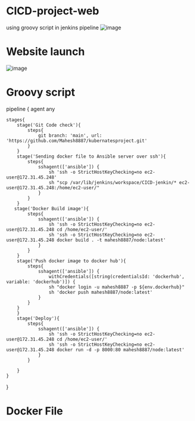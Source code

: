 # CICD-project-web
using groovy script in jenkins pipeline
![image](https://user-images.githubusercontent.com/119730245/219352557-fa7bfeee-5cd0-4981-b4d0-3297bbf2bd38.png)
# Website launch
![image](https://user-images.githubusercontent.com/119730245/219354380-2ba810e4-d4a5-4339-8234-5cd67a23fc47.png)
# Groovy script
pipeline {
    agent any
    
    stages{
        stage('Git Code check'){
            steps{
                git branch: 'main', url: 'https://github.com/Mahesh8887/kubernatesproject.git' 
            }
        }
        stage('Sending docker file to Ansible server over ssh'){
            steps{
                sshagent(['ansible']) {
                    sh 'ssh -o StrictHostKeyChecking=no ec2-user@172.31.45.248'
                    sh "scp /var/lib/jenkins/workspace/CICD-jenkin/* ec2-user@172.31.45.248:/home/ec2-user/"
                }
            }
        }
       stage('Docker Build image'){
            steps{
                sshagent(['ansible']) {
                    sh 'ssh -o StrictHostKeyChecking=no ec2-user@172.31.45.248 cd /home/ec2-user/'
                    sh 'ssh -o StrictHostKeyChecking=no ec2-user@172.31.45.248 docker build . -t mahesh8887/node:latest'
                }
            }
        }
        stage('Push docker image to docker hub'){
            steps{
                sshagent(['ansible']) {
                    withCredentials([string(credentialsId: 'dockerhub', variable: 'dockerhub')]) {
        	        sh "docker login -u mahesh8887 -p ${env.dockerhub}"
                    sh 'docker push mahesh8887/node:latest'
                }
            }
        } 
        }
        stage('Deploy'){
            steps{
                sshagent(['ansible']) {
                    sh 'ssh -o StrictHostKeyChecking=no ec2-user@172.31.45.248 cd /home/ec2-user/'
                    sh 'ssh -o StrictHostKeyChecking=no ec2-user@172.31.45.248 docker run -d -p 8000:80 mahesh8887/node:latest'
                }
            }

        }         
    }
}
# Docker File 


